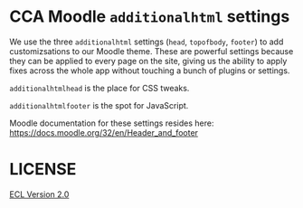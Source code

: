 # CCA Moodle `additionalhtml` settings

We use the three `additionalhtml` settings (`head`, `topofbody`, `footer`) to add customizsations to our Moodle theme. These are powerful settings because they can be applied to every page on the site, giving us the ability to apply fixes across the whole app without touching a bunch of plugins or settings.

`additionalhtmlhead` is the place for CSS tweaks.

`additionalhtmlfooter` is the spot for JavaScript.

Moodle documentation for these settings resides here: https://docs.moodle.org/32/en/Header_and_footer

# LICENSE

[ECL Version 2.0](https://opensource.org/licenses/ECL-2.0)
